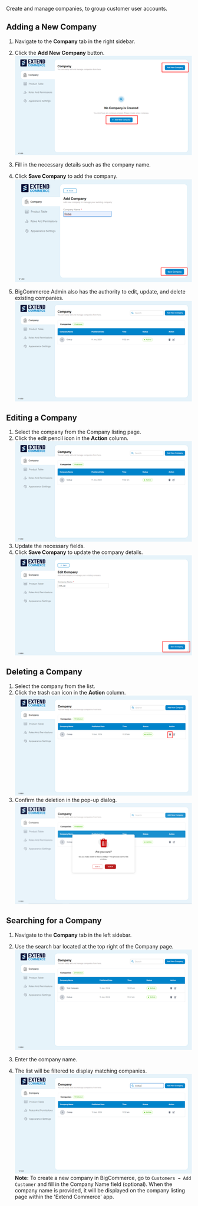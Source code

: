 
Create and manage companies, to group customer user accounts.
## Adding a New Company

1. Navigate to the **Company** tab in the right sidebar.
2. Click the **Add New Company** button.
![Compnay](./images/company1.png)
3. Fill in the necessary details such as the company name.
4. Click **Save Company** to add the company.
![Compnay](./images/company2.png)

5. BigCommerce Admin also has the authority to edit, update, and delete existing companies.
![Compnay](./images/company3.png)
## Editing a Company

1. Select the company from the Company listing page.
2. Click the edit pencil icon in the **Action** column.
![Compnay](./images/company3.png)
3. Update the necessary fields.
4. Click **Save Company** to update the company details.
![Compnay](./images/company5.png)
## Deleting a Company

1. Select the company from the list.
2. Click the trash can icon in the **Action** column.
![Compnay](./images/company7.png)
3. Confirm the deletion in the pop-up dialog.
![Compnay](./images/company8.png)

## Searching for a Company

1. Navigate to the **Company** tab in the left sidebar.
2. Use the search bar located at the top right of the Company page.
![Compnay](./images/company9.png)

3. Enter the company name.
4. The list will be filtered to display matching companies.
![Compnay](./images/company10.png)
**Note:** To create a new company in BigCommerce, go to `Customers → Add Customer` and fill in the Company Name field (optional). When the company name is provided, it will be displayed on the company listing page within the 'Extend Commerce' app.